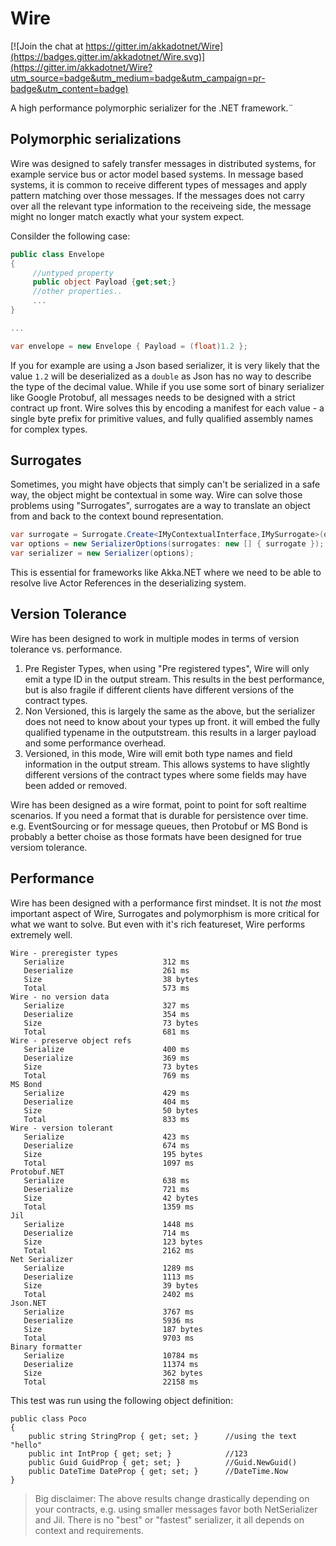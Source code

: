 # Wire

[![Join the chat at https://gitter.im/akkadotnet/Wire](https://badges.gitter.im/akkadotnet/Wire.svg)](https://gitter.im/akkadotnet/Wire?utm_source=badge&utm_medium=badge&utm_campaign=pr-badge&utm_content=badge)

A high performance polymorphic serializer for the .NET framework.¨

## Polymorphic serializations

Wire was designed to safely transfer messages in distributed systems, for example service bus or actor model based systems.
In message based systems, it is common to receive different types of messages and apply pattern matching over those messages.
If the messages does not carry over all the relevant type information to the receiveing side, the message might no longer match exactly what your system expect.

Consilder the following case:

```csharp
public class Envelope
{
     //untyped property
     public object Payload {get;set;}
     //other properties..
     ...
}

...

var envelope = new Envelope { Payload = (float)1.2 };
```

If you for example are using a Json based serializer, it is very likely that the value `1.2` will be deserialized as a `double` as Json has no way to describe the type of the decimal value.
While if you use some sort of binary serializer like Google Protobuf, all messages needs to be designed with a strict contract up front.
Wire solves this by encoding a manifest for each value - a single byte prefix for primitive values, and fully qualified assembly names for complex types.

## Surrogates

Sometimes, you might have objects that simply can't be serialized in a safe way, the object might be contextual in some way.
Wire can solve those problems using "Surrogates", surrogates are a way to translate an object from and back to the context bound representation.

```csharp
var surrogate = Surrogate.Create<IMyContextualInterface,IMySurrogate>(original => original.ToSurrogate(), surrogate => surrogate.Restore(someContext));
var options = new SerializerOptions(surrogates: new [] { surrogate });
var serializer = new Serializer(options);
```

This is essential for frameworks like Akka.NET where we need to be able to resolve live Actor References in the deserializing system.

## Version Tolerance

Wire has been designed to work in multiple modes in terms of version tolerance vs. performance.

1. Pre Register Types, when using "Pre registered types", Wire will only emit a type ID in the output stream.
This results in the best performance, but is also fragile if different clients have different versions of the contract types.
2. Non Versioned, this is largely the same as the above, but the serializer does not need to know about your types up front. it will embed the fully qualified typename
in the outputstream. this results in a larger payload and some performance overhead.
3. Versioned, in this mode, Wire will emit both type names and field information in the output stream.
This allows systems to have slightly different versions of the contract types where some fields may have been added or removed.

Wire has been designed as a wire format, point to point for soft realtime scenarios.
If you need a format that is durable for persistence over time.
e.g. EventSourcing or for message queues, then Protobuf or MS Bond is probably a better choise as those formats have been designed for true versiom tolerance.

## Performance

Wire has been designed with a performance first mindset.
It is not _the_ most important aspect of Wire, Surrogates and polymorphism is more critical for what we want to solve.
But even with it's rich featureset, Wire performs extremely well.

```text
Wire - preregister types
   Serialize                      312 ms
   Deserialize                    261 ms
   Size                           38 bytes
   Total                          573 ms
Wire - no version data
   Serialize                      327 ms
   Deserialize                    354 ms
   Size                           73 bytes
   Total                          681 ms
Wire - preserve object refs
   Serialize                      400 ms
   Deserialize                    369 ms
   Size                           73 bytes
   Total                          769 ms
MS Bond
   Serialize                      429 ms
   Deserialize                    404 ms
   Size                           50 bytes
   Total                          833 ms
Wire - version tolerant
   Serialize                      423 ms
   Deserialize                    674 ms
   Size                           195 bytes
   Total                          1097 ms
Protobuf.NET
   Serialize                      638 ms
   Deserialize                    721 ms
   Size                           42 bytes
   Total                          1359 ms
Jil
   Serialize                      1448 ms
   Deserialize                    714 ms
   Size                           123 bytes
   Total                          2162 ms
Net Serializer
   Serialize                      1289 ms
   Deserialize                    1113 ms
   Size                           39 bytes
   Total                          2402 ms
Json.NET
   Serialize                      3767 ms
   Deserialize                    5936 ms
   Size                           187 bytes
   Total                          9703 ms
Binary formatter
   Serialize                      10784 ms
   Deserialize                    11374 ms
   Size                           362 bytes
   Total                          22158 ms
```

This test was run using the following object definition:

```
public class Poco
{
    public string StringProp { get; set; }      //using the text "hello"
    public int IntProp { get; set; }            //123
    public Guid GuidProp { get; set; }          //Guid.NewGuid()
    public DateTime DateProp { get; set; }      //DateTime.Now
}
```

> Big disclaimer: The above results change drastically depending on your contracts, e.g. using smaller messages favor both NetSerializer and Jil.
There is no "best" or "fastest" serializer, it all depends on context and requirements.
